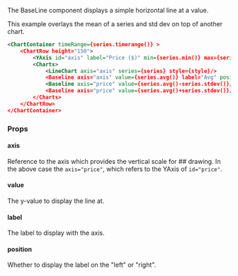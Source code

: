 
The BaseLine component displays a simple horizontal line at a value.

This example overlays the mean of a series and std dev on top of another chart.

```xml
<ChartContainer timeRange={series.timerange()} >
    <ChartRow height="150">
        <YAxis id="axis" label="Price ($)" min={series.min()} max={series.max()} width="60" format="$,.2f"/>
        <Charts>
            <LineChart axis="axis" series={series} style={style}/>
            <Baseline axis="axis" value={series.avg()} label="Avg" position="right"/>
            <Baseline axis="price" value={series.avg()-series.stdev()}/>
            <Baseline axis="price" value={series.avg()+series.stdev()}/>
        </Charts>
    </ChartRow>
</ChartContainer>

```

### Props

#### axis

Reference to the axis which provides the vertical scale for ## drawing. In the above case the `axis="price"`, which refers to the YAxis of `id="price"`.

#### value

The y-value to display the line at.

#### label

The label to display with the axis.

#### position

Whether to display the label on the "left" or "right".


